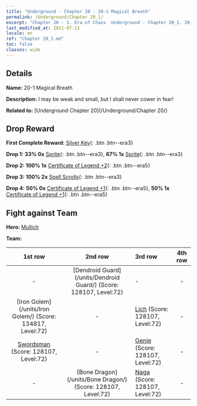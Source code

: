 ```yaml
---
title: "Underground - Chapter 20 - 20-1 Magical Breath"
permalink: /Underground/Chapter 20_1/
excerpt: "Chapter 20 - 1. Era of Chaos  Underground - Chapter 20_1. 20-1 Magical Breath"
last_modified_at: 2021-07-13
locale: en
ref: "Chapter 20_1.md"
toc: false
classes: wide
---
```


## Details

 **Name:** 20-1 Magical Breath

 **Description:** I may be weak and small, but I shall never cower in fear!

 **Related to:** [Underground Chapter 20](/Underground/Chapter 20/)

## Drop Reward

 **First Complete Reward:** [Silver Key](/Items/con_693/){: .btn .btn--era3}

 **Drop 1:** **33% 0x** [Sprite](/Items/unt_262/){: .btn .btn--era3}, **67% 1x** [Sprite](/Items/unt_262/){: .btn .btn--era3}

 **Drop 2:** **100% 1x** [Certificate of Legend +2](/Items/mat_81/){: .btn .btn--era5}

 **Drop 3:** **100% 2x** [Spell Scrolls](/Items/con_694/){: .btn .btn--era3}

 **Drop 4:** **50% 0x** [Certificate of Legend +1](/Items/mat_74/){: .btn .btn--era5}, **50% 1x** [Certificate of Legend +1](/Items/mat_74/){: .btn .btn--era5}


## Fight against Team
 **Hero:** [Mullich](/heroes/Mullich/)

 **Team:**


  | 1st row | 2nd row | 3rd row | 4th row |
  |:----:|:----:|:----|:----:|
  | - | [Dendroid Guard](/units/Dendroid Guard/) (Score: 128107, Level:72)  | - | - |
  | [Iron Golem](/units/Iron Golem/) (Score: 134817, Level:72)  | - | [Lich](/units/Lich/) (Score: 128107, Level:72)  | - |
  | [Swordsman](/units/Swordsman/) (Score: 128107, Level:72)  | - | [Genie](/units/Genie/) (Score: 128107, Level:72)  | - |
  | - | [Bone Dragon](/units/Bone Dragon/) (Score: 128107, Level:72)  | [Naga](/units/Naga/) (Score: 128107, Level:72)  | - |


